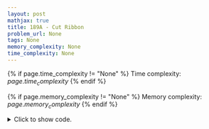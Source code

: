 ```yaml
---
layout: post
mathjax: true
title: 189A - Cut Ribbon
problem_url: None
tags: None
memory_complexity: None
time_complexity: None
---
```




{% if page.time_complexity != "None" %}
Time complexity: ${{ page.time_complexity }}$
{% endif %}

{% if page.memory_complexity != "None" %}
Memory complexity: ${{ page.memory_complexity }}$
{% endif %}

<details>
<summary>
<p style="display:inline">Click to show code.</p>
</summary>
```cpp
{% raw %}
using namespace std;
int n;
int v[3];
int mem[4010];
bool vis[4010];
int dp(int remainder)
{
    if (remainder == 0)
        return 0;
    else if (remainder < 0)
        return INT_MIN;
    if (vis[remainder])
        return mem[remainder];
    int ans = INT_MIN;
    for (int i = 0; i < 3; ++i)
    {
        ans = max(ans, 1 + dp(remainder - v[i]));
    }
    vis[remainder] = true;
    mem[remainder] = ans;
    return ans;
}
int main(void)
{
    cin >> n >> v[0] >> v[1] >> v[2];
    cout << dp(n) << endl;
    return 0;
}

{% endraw %}
```
</details>

